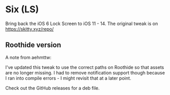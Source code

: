 # Six (LS)
Bring back the iOS 6 Lock Screen to iOS 11 - 14. The original tweak is on https://skitty.xyz/repo/


## Roothide version
A note from aehmttw:

I've updated this tweak to use the correct paths on Roothide so that assets are no longer missing. I had to remove notification support though because I ran into compile errors - I might revisit that at a later point. 

Check out the GitHub releases for a deb file.
